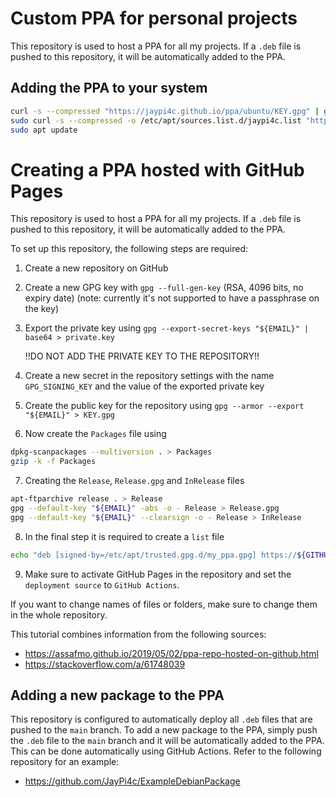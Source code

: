 # Custom PPA for personal projects

This repository is used to host a PPA for all my projects. If a `.deb` file is pushed to this repository, it will be automatically added to the PPA.


## Adding the PPA to your system

```bash
curl -s --compressed "https://jaypi4c.github.io/ppa/ubuntu/KEY.gpg" | gpg --dearmor | sudo tee /etc/apt/trusted.gpg.d/jaypi4c.gpg >/dev/null
sudo curl -s --compressed -o /etc/apt/sources.list.d/jaypi4c.list "https://jaypi4c.github.io/ppa/ubuntu/jaypi4c.list"
sudo apt update
```



# Creating a PPA hosted with GitHub Pages

This repository is used to host a PPA for all my projects. If a `.deb` file is pushed to this repository, it will be automatically added to the PPA.

To set up this repository, the following steps are required:
1. Create a new repository on GitHub
2. Create a new GPG key with `gpg --full-gen-key` (RSA, 4096 bits, no expiry date) (note: currently it's not supported to have a passphrase on the key)
3. Export the private key using `gpg --export-secret-keys "${EMAIL}" | base64 > private.key`
   
   !!DO NOT ADD THE PRIVATE KEY TO THE REPOSITORY!!
4. Create a new secret in the repository settings with the name `GPG_SIGNING_KEY` and the value of the exported private key
5. Create the public key for the repository using `gpg --armor --export "${EMAIL}" > KEY.gpg`
6. Now create the `Packages` file using
```bash
dpkg-scanpackages --multiversion . > Packages
gzip -k -f Packages
```
7. Creating the `Release`, `Release.gpg` and `InRelease` files
```bash
apt-ftparchive release . > Release
gpg --default-key "${EMAIL}" -abs -o - Release > Release.gpg
gpg --default-key "${EMAIL}" --clearsign -o - Release > InRelease
```

8. In the final step it is required to create a `list` file
```bash
echo "deb [signed-by=/etc/apt/trusted.gpg.d/my_ppa.gpg] https://${GITHUB_USERNAME}.github.io/my_ppa ./" > my_list_file.list
```

9. Make sure to activate GitHub Pages in the repository and set the `deployment source` to `GitHub Actions`.


If you want to change names of files or folders, make sure to change them in the whole repository.


This tutorial combines information from the following sources:
- https://assafmo.github.io/2019/05/02/ppa-repo-hosted-on-github.html
- https://stackoverflow.com/a/61748039


## Adding a new package to the PPA

This repository is configured to automatically deploy all `.deb` files that are pushed to the `main` branch. To add a new package to the PPA, simply push the `.deb` file to the `main` branch and it will be automatically added to the PPA. This can be done automatically using GitHub Actions. Refer to the following repository for an example:
- https://github.com/JayPi4c/ExampleDebianPackage